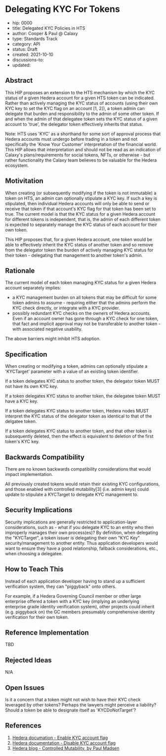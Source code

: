 # Delegating KYC For Tokens

- hip: 0000
- title: Delegated KYC Policies in HTS
- author: Cooper & Paul @ Calaxy 
- type: Standards Track
- category: API
- status: Draft
- created: 2021-10-10
- discussions-to: 
- updated: 

## Abstract

This HIP proposes an extension to the HTS mechanism by which the KYC status of a given Hedera account for a given HTS token can be indicated. Rather than actively managing the KYC status of accounts (using their own KYC key to set the KYC flag on an account [1, 2]), a token admin can delegate that burden and responsibility to the admin of some other token. If and when the admin of that delegatee token sets the KYC status of a given account to 'true', the delegator token effectively inherits that status. 

Note: HTS uses 'KYC' as a shorthand for some sort of approval process that Hedera accounts must undergo before trading in a token and not specifically the 'Know Your Customer' interpretation of the financial world. This HIP allows that interpretation and should not be read as an indication of Calaxy's plans/requirements for social tokens, NFTs, or otherwise - but rather functionality the Calaxy team believes to be valuable for the Hedera ecosystem.

## Motivitation

When creating (or subsequently modifying if the token is not immutable) a token on HTS, an admin can optionally stipulate a KYC key. If such a key is stipulated, then individual Hedera accounts will only be able to send or receive that token if that account's KYC flag for that token has been set to true. The current model is that the KYC status for a given Hedera account for different tokens is independent, that is, the admin of each different token is expected to separately manage the KYC status of each account for their own token. 

This HIP proposes that, for a given Hedera account, one token would be able to effectively inherit the KYC status of another token and so remove from the delegator token the burden of actively managing KYC status for their token - delegating that management to another token's admin.

## Rationale

The current model of each token managing KYC status for a given Hedera account separately implies:

- a KYC management burden on all tokens that may be difficult for some token admins to assume - requiring either that the admins perform the KYC check directly, or integrate with a KYC provider. 
- possibly redundant KYC checks on the owners of Hedera accounts. Even if an account owner has gone through a KYC check for one token, that fact and implicit approval may not be transferable to another token - with associated negative usability.

The above barriers might inhibit HTS adoption.
 

## Specification

When creating or modifying a token, admins can optionally stipulate a 'KYCTarget' parameter with a value of an existing token identifier. 

If a token delegates KYC status to another token, the delegator token MUST not have its own KYC key.

If a token delegates KYC status to another token, the delegatee token MUST have a KYC key.

If a token delegates KYC status to another token, Hedera nodes MUST interpret the KYC status of the delegator token as identical to that of the delgatee token.

If a token delegates KYC status to another token, and that other token is subsequently deleted, then the effect is equivalent to deletion of the first token's KYC key.

## Backwards Compatibility

There are no known backwards compatibility considerations that would impact implementation. 

All previously created tokens would retain their existing KYC configurations, and those enabled with controlled mutability[3] (i.e. admin keys) could update to stipulate a KYCTarget to delegate KYC management to. 

## Security Implications

Security implications are generally restricted to application-layer considerations, such as - what if you delegate KYC to an entity who then improperly manages their own process(es)? By definition, when delegating the "KYCTarget", a token issuer is delegating their own "KYC Key" security/management to another entity. Thus application developers would want to ensure they have a good relationship, fallback considerations, etc., when choosing a delegatee.

## How to Teach This
Instead of each application developer having to stand up a sufficient verification system, they can "piggyback" onto others. 

For example, if a Hedera Governing Council member or other large enterprise offered a token with a KYC key (implying an underlying enterprise grade identity verification system), other projects could inherit (e.g. piggyback on) the GC members presumably comprehensive identity verification for their own token.

## Reference Implementation
TBD

## Rejected Ideas
N/A

## Open Issues

Is it a concern that a token might not wish to have their KYC check leveraged by other tokens? Perhaps the lawyers might perceive a liability? Should a token be able to designate itself as 'KYCDoNotTarget'?


## References
1. [Hedera documation - Enable KYC account flag](https://docs.hedera.com/guides/docs/sdks/tokens/enable-kyc-account-flag-1)
2. [Hedera documentation - Disable KYC account flag](https://docs.hedera.com/guides/docs/sdks/tokens/disable-kyc-account-flag)
3. [Hedera blog - Controlled Mutability, by Paul Madsen](https://hedera.com/blog/code-is-law-but-what-if-the-law-needs-to-change)
